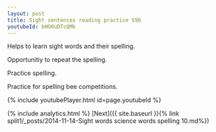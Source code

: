 ```yaml
---
layout: post
title: Sight sentences reading practice 596
youtubeId: bHO0uDTcQMk
---
```

 
 
Helps to learn sight words and their spelling.

Opportunitiy to repeat the spelling. 

Practice spelling. 
 
Practice for spelling bee competitions. 
 
{% include youtubePlayer.html id=page.youtubeId %}
 
 
{% include analytics.html %} 
[Next]({{ site.baseurl }}{% link  split1/_posts/2014-11-14-Sight words science words spelling 10.md%})
 
